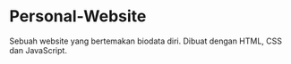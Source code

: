 # Personal-Website
Sebuah website yang bertemakan biodata diri. Dibuat dengan HTML, CSS dan JavaScript.

